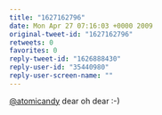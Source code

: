 ```yaml
---
title: "1627162796"
date: Mon Apr 27 07:16:03 +0000 2009
original-tweet-id: "1627162796"
retweets: 0
favorites: 0
reply-tweet-id: "1626888430"
reply-user-id: "35440980"
reply-user-screen-name: ""
---
```

<a href="https://twitter.com/atomicandy">@atomicandy</a> dear oh dear :-)
